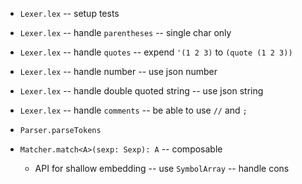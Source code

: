 - `Lexer.lex` -- setup tests

- `Lexer.lex` -- handle `parentheses` -- single char only
- `Lexer.lex` -- handle `quotes` -- expend `'(1 2 3)` to `(quote (1 2 3))`

- `Lexer.lex` -- handle number -- use json number
- `Lexer.lex` -- handle double quoted string -- use json string

- `Lexer.lex` -- handle `comments` -- be able to use `//` and `;`

- `Parser.parseTokens`

- `Matcher.match<A>(sexp: Sexp): A` -- composable

  - API for shallow embedding -- use `SymbolArray` -- handle cons
